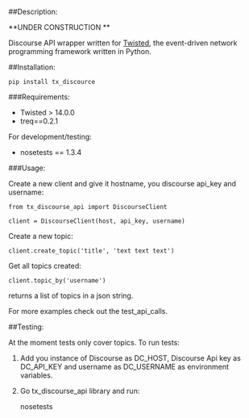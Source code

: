 ##Description:

**UNDER CONSTRUCTION **

Discourse API wrapper written for [Twisted](https://twistedmatrix.com/trac/), the event-driven network programming framework written in Python.

##Installation:

	pip install tx_discource

###Requirements:

 - Twisted > 14.0.0
 - treq==0.2.1

 For development/testing:
 - nosetests == 1.3.4

###Usage:

Create a new client and give it hostname, you discourse api_key and username:
	
	from tx_discourse_api import DiscourseClient

	client = DiscourseClient(host, api_key, username)

Create a new topic:

	client.create_topic('title', 'text text text')

Get all topics created:
	
	client.topic_by('username')

returns a list of topics in a json string.

For more examples check out the test_api_calls.

##Testing:

At the moment tests only cover topics. To run tests:

 1. Add you instance of Discourse as DC_HOST, Discourse Api key as DC_API_KEY and username as DC_USERNAME as environment variables.

 2. Go tx_discourse_api library and run:

 	nosetests 